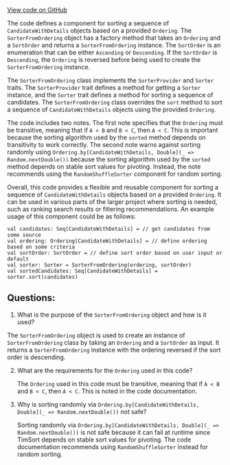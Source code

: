 [View code on GitHub](https://github.com/misbahsy/the-algorithm/product-mixer/component-library/src/main/scala/com/twitter/product_mixer/component_library/selector/sorter/SorterFromOrdering.scala)

The code defines a component for sorting a sequence of `CandidateWithDetails` objects based on a provided `Ordering`. The `SorterFromOrdering` object has a factory method that takes an `Ordering` and a `SortOrder` and returns a `SorterFromOrdering` instance. The `SortOrder` is an enumeration that can be either `Ascending` or `Descending`. If the `SortOrder` is `Descending`, the `Ordering` is reversed before being used to create the `SorterFromOrdering` instance.

The `SorterFromOrdering` class implements the `SorterProvider` and `Sorter` traits. The `SorterProvider` trait defines a method for getting a `Sorter` instance, and the `Sorter` trait defines a method for sorting a sequence of candidates. The `SorterFromOrdering` class overrides the `sort` method to sort a sequence of `CandidateWithDetails` objects using the provided `Ordering`.

The code includes two notes. The first note specifies that the `Ordering` must be transitive, meaning that if `A < B` and `B < C`, then `A < C`. This is important because the sorting algorithm used by the `sorted` method depends on transitivity to work correctly. The second note warns against sorting randomly using `Ordering.by[CandidateWithDetails, Double](_ => Random.nextDouble())` because the sorting algorithm used by the `sorted` method depends on stable sort values for pivoting. Instead, the note recommends using the `RandomShuffleSorter` component for random sorting.

Overall, this code provides a flexible and reusable component for sorting a sequence of `CandidateWithDetails` objects based on a provided `Ordering`. It can be used in various parts of the larger project where sorting is needed, such as ranking search results or filtering recommendations. An example usage of this component could be as follows:

```
val candidates: Seq[CandidateWithDetails] = // get candidates from some source
val ordering: Ordering[CandidateWithDetails] = // define ordering based on some criteria
val sortOrder: SortOrder = // define sort order based on user input or default
val sorter: Sorter = SorterFromOrdering(ordering, sortOrder)
val sortedCandidates: Seq[CandidateWithDetails] = sorter.sort(candidates)
```
## Questions: 
 1. What is the purpose of the `SorterFromOrdering` object and how is it used?
   
   The `SorterFromOrdering` object is used to create an instance of `SorterFromOrdering` class by taking an `Ordering` and a `SortOrder` as input. It returns a `SorterFromOrdering` instance with the ordering reversed if the sort order is descending.

2. What are the requirements for the `Ordering` used in this code?
   
   The `Ordering` used in this code must be transitive, meaning that if `A < B` and `B < C`, then `A < C`. This is noted in the code documentation.

3. Why is sorting randomly via `Ordering.by[CandidateWithDetails, Double](_ => Random.nextDouble())` not safe?
   
   Sorting randomly via `Ordering.by[CandidateWithDetails, Double](_ => Random.nextDouble())` is not safe because it can fail at runtime since TimSort depends on stable sort values for pivoting. The code documentation recommends using `RandomShuffleSorter` instead for random sorting.